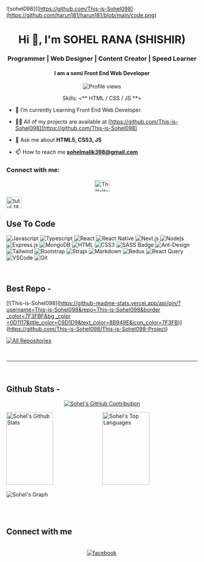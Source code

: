 ![sohel098]([https://github.com/This-is-Sohel098](https://github.com/harun181/harun181/blob/main/code.png)

<h1 align="center">Hi 👋, I'm SOHEL RANA (SHISHIR)</h1>
<h3 align="center">Programmer | Web Designer | Content Creator | Speed Learner</h3>
<h4 align="center">I am a semi Front End Web Developer</h4>

<div align="center">

![Profile views](https://komarev.com/ghpvc/?username=This-is-Sohel098&color=red)

Skills: <** HTML / CSS / JS **>

</div>

- 🔭 I’m currently Learning Front End Web Developer.

- 👨‍💻 All of my projects are available at [https://github.com/This-is-Sohel098](https://github.com/This-is-Sohel098)

- 💬 Ask me about **HTML5, CSS3, JS**

- 📫 How to reach me **sohelmalik398@gmail.com**

<h3 align="left">Connect with me:</h3>

<p align="center">
<a href="https://(https://www.facebook.com/share/18xemVMccN/)" target="blank"><img align="center" src="https://raw.githubusercontent.com/rahuldkjain/github-profile-readme-generator/master/src/images/icons/Social/facebook.svg" alt="This-is-Sohel098" height="30" width="40" /></a>

<a href="[https://www.instagram.com/sohelmalik10?igsh=Mzh2NWtyYWdiNjRo](https://www.instagram.com/sohelmalik10/)" target="blank"><img align="center" src="https://raw.githubusercontent.com/rahuldkjain/github-profile-readme-generator/master/src/images/icons/Social/instagram.svg" alt="tutul_181" height="30" width="40" /></a>

</p>

## Use To Code

![Javascript](https://img.shields.io/badge/Javascript-F0DB4F?style=for-the-badge&labelColor=black&logo=javascript&logoColor=F0DB4F)
![Typescript](https://img.shields.io/badge/Typescript-007acc?style=for-the-badge&labelColor=black&logo=typescript&logoColor=007acc)
![React](https://img.shields.io/badge/-React-61DBFB?style=for-the-badge&labelColor=black&logo=react&logoColor=61DBFB)
![React Native](https://img.shields.io/badge/React_Native-20232A?style=for-the-badge&logo=react&logoColor=61DAFB)
![Next.js](https://img.shields.io/badge/next.js-000000?style=for-the-badge&logo=nextdotjs&logoColor=white)
![Nodejs](https://img.shields.io/badge/Nodejs-3C873A?style=for-the-badge&labelColor=black&logo=node.js&logoColor=3C873A)
![Express.js](https://img.shields.io/badge/Express.js-000000?style=for-the-badge&logo=express&logoColor=white)
![MongoDB](https://img.shields.io/badge/MongoDB-4EA94B?style=for-the-badge&logo=mongodb&logoColor=white)
![HTML](https://img.shields.io/badge/HTML5-E34F26?style=for-the-badge&logo=html5&logoColor=white)
![CSS3](https://img.shields.io/badge/CSS3-1572B6?style=for-the-badge&logo=css3&logoColor=white)
![SASS Badge](https://img.shields.io/badge/Sass-CC6699?style=for-the-badge&logo=sass&logoColor=white)
![Ant-Design](https://img.shields.io/badge/AntDesign-0170FE?style=for-the-badge&logo=antdesign&logoColor=white)
![Tailwind](https://img.shields.io/badge/Tailwind_CSS-092749?style=for-the-badge&logo=tailwindcss&logoColor=06B6D4&labelColor=000000)
![Bootstrap](https://img.shields.io/badge/Bootstrap-563D7C?style=for-the-badge&logo=bootstrap&logoColor=white)
![Strapi](https://img.shields.io/badge/strapi-2E7EEA?style=for-the-badge&logo=strapi&logoColor=white)
![Markdown](https://img.shields.io/badge/Markdown-000000?style=for-the-badge&logo=markdown&logoColor=white)
![Redux](https://img.shields.io/badge/Redux-593D88?style=for-the-badge&logo=redux&logoColor=white)
![React Query](https://img.shields.io/badge/-React_Query-FF4154?style=for-the-badge&logo=react%20query&logoColor=white)
![VSCode](https://img.shields.io/badge/Visual_Studio-0078d7?style=for-the-badge&logo=visual%20studio&logoColor=white)
![Git](https://img.shields.io/badge/Git-F05032?style=for-the-badge&logo=git&logoColor=white)

<br/>

## Best Repo -

[![This-is-Sohel098]([https://github-readme-stats.vercel.app/api/pin/?username=This-is-Sohel098&repo=This-is-Sohel098&border _color=7F3FBF&bg _color =0D1117&title_color=C9D1D9&text_color=8B949E&icon_color=7F3FB](https://github.com/This-is-Sohel098/This-is-Sohel098/blob/main/README.md))](https://github.com/This-is-Sohel098/This-is-Sohel098-Project)


<p align="left">
  <a href="https://github.com/This-is-Sohel098?tab=repositories" target="_blank"><img alt="All Repositories" title="All Repositories" src="https://img.shields.io/badge/-All%20Repos-2962FF?style=for-the-badge&logo=koding&logoColor=white"/></a>
</p>

<br/>
<hr/>
<br/>

## Github Stats -

<p align="center">
  <a href="https://github.com/This-is-Sohel098">
    <img src="https://github-profile-summary-cards.vercel.app/api/cards/profile-details?username=This-is-Sohel098&theme=radical" alt="Sohel's GitHub Contribution"/>
  </a>
</p>

<a> 
    <a href="https://github.com/This-is-Sohel098"><img alt="Sohel's Github Stats" src="https://denvercoder1-github-readme-stats.vercel.app/api?username=This-is-Sohel098&show_icons=true&count_private=true&theme=react&border_color=7F3FBF&bg_color=0D1117&title_color=F85D7F&icon_color=F8D866" height="192px" width="49.5%"/></a>
  <a href="https://github.com/This-is-Sohel098"><img alt="Sohel's Top Languages" src="https://denvercoder1-github-readme-stats.vercel.app/api/top-langs/?username=This-is-Sohel098&langs_count=8&layout=compact&theme=react&border_color=7F3FBF&bg_color=0D1117&title_color=F85D7F&icon_color=F8D866" height="192px" width="49.5%"/></a>
  <br/>
</a>

![Sohel's Graph](https://github-readme-activity-graph.vercel.app/graph?username=This-is-Sohel098&custom_title=Harun's%20GitHub%20Activity%20Graph&bg_color=0D1117&color=7F3FBF&line=7F3FBF&point=7F3FBF&area_color=FFFFFF&title_color=FFFFFF&area=true)

<br/>

<br/>

## Connect with me

<div align="center">
<br/>


<a href="https://www.facebook.com/share/18xemVMccN/" target="_blank">
<img src=https://img.shields.io/badge/facebook-%232E87FB.svg?&style=for-the-badge&logo=facebook&logoColor=white alt=facebook style="margin-bottom: 5px; margin-right: 2px;" />
</a>  
</div>
